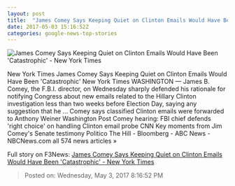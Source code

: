 ```yaml
---
layout: post
title:  "James Comey Says Keeping Quiet on Clinton Emails Would Have Been 'Catastrophic' - New York Times"
date: 2017-05-03 15:16:52Z
categories: google-news-top-stories
---
```


![James Comey Says Keeping Quiet on Clinton Emails Would Have Been 'Catastrophic' - New York Times](https://static01.nyt.com/images/2017/05/04/us/04comey-vid/04comey-vid-facebookJumbo.jpg)

New York Times James Comey Says Keeping Quiet on Clinton Emails Would Have Been 'Catastrophic' New York Times WASHINGTON — James B. Comey, the F.B.I. director, on Wednesday sharply defended his rationale for notifying Congress about new emails related to the Hillary Clinton investigation less than two weeks before Election Day, saying any suggestion that he ... Comey says classified Clinton emails were forwarded to Anthony Weiner Washington Post Comey hearing: FBI chief defends 'right choice' on handling Clinton email probe CNN Key moments from Jim Comey's Senate testimony Politico The Hill - Bloomberg - ABC News - NBCNews.com all 574 news articles »


Full story on F3News: [James Comey Says Keeping Quiet on Clinton Emails Would Have Been 'Catastrophic' - New York Times](http://www.f3nws.com/n/rYzaaE)

> Posted on: Wednesday, May 3, 2017 8:16:52 PM
